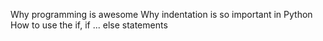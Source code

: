 Why  programming is awesome
Why indentation is so important in Python
How to use the if, if ... else statements
